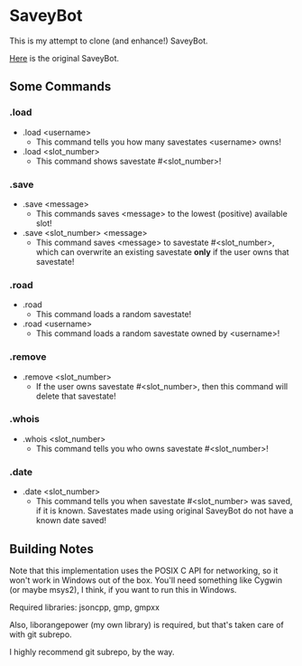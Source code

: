 SaveyBot
========

This is my attempt to clone (and enhance!) SaveyBot.

[Here](https://github.com/Always8bit/SaveyBot/) is the original SaveyBot.


Some Commands
-------------

### .load
* .load &lt;username>
  * This command tells you how many savestates &lt;username> owns!
* .load &lt;slot\_number>
  * This command shows savestate #&lt;slot\_number>\!


### .save
* .save &lt;message>
  * This commands saves &lt;message> to the lowest (positive) available
  slot!
* .save &lt;slot\_number> &lt;message>
  * This command saves &lt;message> to savestate #&lt;slot\_number>, which
  can overwrite an existing savestate **only** if the user owns that
  savestate!


### .road
* .road
  * This command loads a random savestate!
* .road &lt;username>
  * This command loads a random savestate owned by &lt;username>\!


### .remove
* .remove &lt;slot\_number>
  * If the user owns savestate #&lt;slot\_number>, then this command will
  delete that savestate!


### .whois
* .whois &lt;slot\_number>
  * This command tells you who owns savestate #&lt;slot\_number>\!


### .date
* .date &lt;slot\_number>
  * This command tells you when savestate #&lt;slot\_number> was saved, if
  it is known.  Savestates made using original SaveyBot do not have a known
  date saved!


Building Notes
--------------

Note that this implementation uses the POSIX C API for networking, so it
won't work in Windows out of the box.  You'll need something like Cygwin
(or maybe msys2), I think, if you want to run this in Windows.


Required libraries:  jsoncpp, gmp, gmpxx

Also, liborangepower (my own library) is required, but that's taken care of
with git subrepo.

I highly recommend git subrepo, by the way.
